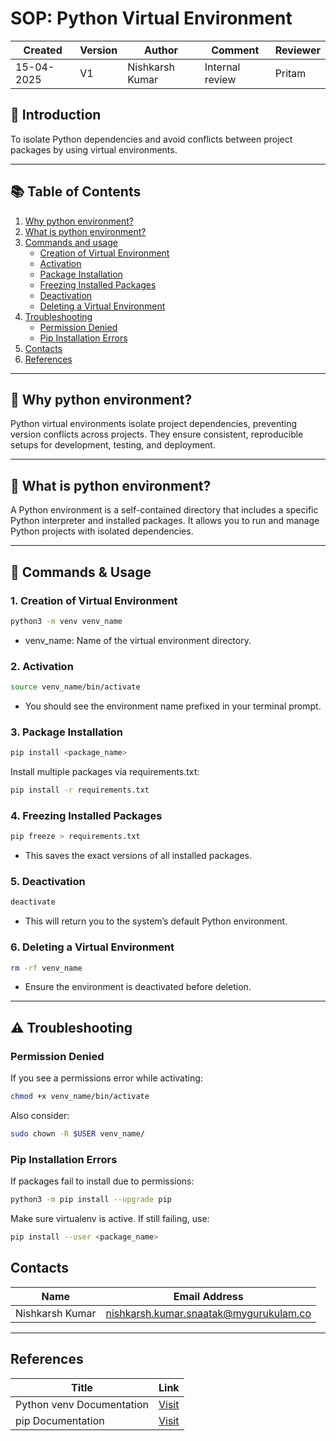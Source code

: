 # SOP: Python Virtual Environment

| Created     | Version | Author          | Comment         | Reviewer |
|-------------|---------|-----------------|-----------------|----------|
| 15-04-2025  | V1      | Nishkarsh Kumar | Internal review | Pritam   |

## 📌 Introduction

To isolate Python dependencies and avoid conflicts between project packages by using virtual environments.

---

## 📚 Table of Contents

1. [Why python environment?](#-why-python-environment)
2. [What is python environment?](#-what-is-python-environment)
3. [Commands and usage](#-commands--usage)
     - [Creation of Virtual Environment](#1-creation-of-virtual-environment)
     - [Activation](#2-activation)
     - [Package Installation](#3-package-installation)
     - [Freezing Installed Packages](#4-freezing-installed-packages)
     - [Deactivation](#5-deactivation)
     - [Deleting a Virtual Environment](#6-deleting-a-virtual-environment)
4. [Troubleshooting](#️-troubleshooting)
     - [Permission Denied](#-permission-denied)
     - [Pip Installation Errors](#2-pip-installation-errors)
6. [Contacts](#-contacts)
7. [References](#-references)

---

## 📌 Why python environment?
Python virtual environments isolate project dependencies, preventing version conflicts across projects.
They ensure consistent, reproducible setups for development, testing, and deployment.

---

## 📌 What is python environment?
A Python environment is a self-contained directory that includes a specific Python interpreter and installed packages. It allows you to run and manage Python projects with isolated dependencies.

---
## 🔧 Commands & Usage

### 1. **Creation of Virtual Environment**

```bash
python3 -m venv venv_name
```
- venv_name: Name of the virtual environment directory.

### 2. Activation

```bash
source venv_name/bin/activate
```

- You should see the environment name prefixed in your terminal prompt.

### 3. Package Installation

```bash
pip install <package_name>
```

Install multiple packages via requirements.txt:

```bash
pip install -r requirements.txt
```

### 4. Freezing Installed Packages

```bash
pip freeze > requirements.txt
```
- This saves the exact versions of all installed packages.

### 5. Deactivation

```bash
deactivate
```
- This will return you to the system’s default Python environment.

### 6. Deleting a Virtual Environment

```bash
rm -rf venv_name
```
- Ensure the environment is deactivated before deletion.

---

## ⚠️ Troubleshooting

### Permission Denied
If you see a permissions error while activating:

```bash
chmod +x venv_name/bin/activate
```

Also consider:

```bash
sudo chown -R $USER venv_name/
```

### Pip Installation Errors
If packages fail to install due to permissions:

```bash
python3 -m pip install --upgrade pip
```
Make sure virtualenv is active. If still failing, use:

```bash
pip install --user <package_name>
```


## Contacts

| Name            | Email Address                                 |
|-----------------|-----------------------------------------------|
| Nishkarsh Kumar | nishkarsh.kumar.snaatak@mygurukulam.co        |

---

## References

| **Title**                              | **Link**                                                                                      |
|----------------------------------------|-----------------------------------------------------------------------------------------------|
| Python venv Documentation              | [Visit](https://docs.python.org/3/library/venv.html)                                          |
| pip Documentation                      | [Visit](https://pip.pypa.io/en/stable/)                                                       |
